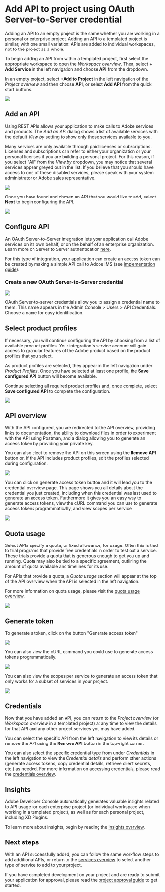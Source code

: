 # Add API to project using OAuth Server-to-Server credential

Adding an API to an empty project is the same whether you are working in a personal or enterprise project. Adding an API to a templated project is similar, with one small variation: APIs are added to individual workspaces, not to the project as a whole.

To begin adding an API from within a templated project, first select the appropriate workspace to open the *Workspace overview*. Then, select **+ Add Service** in the left navigation and choose **API** from the dropdown. 

In an empty project, select **+Add to Project** in the left navigation of the *Project overview* and then choose **API**, or select **Add API** from the quick start buttons.

![](../../images/services-add-to-project.png)

## Add an API

Using REST APIs allows your application to make calls to Adobe services and products. The *Add an API* dialog shows a list of available services with the default *View by* setting to show only those services available to you.

<InlineAlert slots="text"/>

Many services are only available through paid licenses or subscriptions. Licenses and subscriptions can refer to either your organization or your personal licenses if you are building a personal project. For this reason, if you select "All" from the *View by* dropdown, you may notice that several services appear greyed out in the list. If you believe that you should have access to one of these disabled services, please speak with your system administrator or Adobe sales representative.

![](../../images/services-add-api.png)

Once you have found and chosen an API that you would like to add, select **Next** to begin configuring the API.

![](../../images/services-select-api-oauth-s2s.png)

## Configure API

An OAuth Server-to-Server integration lets your application call Adobe services on its own behalf, or on the behalf of an enterprise organization. Learn more on Server to Server authentication [here](../authentication/ServerToServerAuthentication/index.md). 

For this type of integration, your application can create an access token can be created by making a simple API call to Adobe IMS (see [implementation guide](../authentication/ServerToServerAuthentication/implementation.md)).


### Create a new OAuth Server-to-Server credential

![](../../images/services-api-oauth-s2s-create.png)

OAuth Server-to-server credentials allow you to assign a credential name to them. This name appears in the Admin Console > Users > API Credentials. Choose a name for easy identification.

## Select product profiles

If necessary, you will continue configuring the API by choosing from a list of available product profiles. Your integration's service account will gain access to granular features of the Adobe product based on the product profiles that you select.

As product profiles are selected, they appear in the left navigation under *Product Profiles*. Once you have selected at least one profile, the **Save configured API** button will become available.

Continue selecting all required product profiles and, once complete, select **Save configured API** to complete the configuration.

![](../../images/services-api-oauth-s2s-choose-profiles.png)

## API overview

With the API configured, you are redirected to the API overview, providing links to documentation, the ability to download files in order to experiment with the API using Postman, and a dialog allowing you to generate an access token by providing your private key.

You can also elect to remove the API on this screen using the **Remove API** button or, if the API includes product profiles, edit the profiles selected during configuration.

![](../../images/services-api-oauth-s2s-added.png)

You can click on generate access token button and it will lead you to the credential overview page. This page shows you all details about the credential you just created, including when this credential was last used to generate an access token. Furthermore it gives you an easy way to generate access tokens, view the cURL command you can use to generate access tokens programmatically, and  view scopes per service.

![](../../images/services-api-oauth-s2s-generate-token.png)



## Quota usage

Select APIs specify a quota, or fixed allowance, for usage. Often this is tied to trial programs that provide free credentials in order to test out a service. These trials provide a quota that is generous enough to get you up and running. Quota may also be tied to a specific agreement, outlining the amount of quota available and timelines for its use.

For APIs that provide a quota, a *Quota usage* section will appear at the top of the API overview when the API is selected in the left navigation.

For more information on quota usage, please visit the [quota usage overview](../quota.md).

![](../../images/quota-usage.png)

## Generate token

To generate a token, click on the button "Generate access token"

![](../../images/services-api-oauth-s2s-generate-token-2.png)

You can also view the cURL command you could use to generate access tokens programmatically.

![](../../images/services-api-oauth-s2s-view-curl-command.png)

You can also view the scopes per service to generate an access token that only works for a subset of services in your project.

![](../../images/services-api-oauth-s2s-view-scopes.png)

## Credentials

Now that you have added an API, you can return to the *Project overview* (or *Workspace overview* in a templated project) at any time to view the details for that API and any other project services you may have added. 

You can select the specific API from the left navigation to view its details or remove the API using the **Remove API** button in the top-right corner.

You can also select the specific credential type from under *Credentials* in the left navigation to view the *Credential details* and perform other actions (generate access tokens, copy credential details, retrieve client secrets, etc.) as needed. For more information on accessing credentials, please read the [credentials overview](../credentials.md).

## Insights

Adobe Developer Console automatically generates valuable insights related to API usage for each enterprise project (or individual workspace when working in a templated project), as well as for each personal project, including XD Plugins.

To learn more about insights, begin by reading the [insights overview](../insights.md).

## Next steps

With an API successfully added, you can follow the same workflow steps to add additional APIs, or return to the [services overview](index.md) to select another type of service to add to your project.

If you have completed development on your project and are ready to submit your application for approval, please read the [project approval guide](../projects/approval.md) to get started.